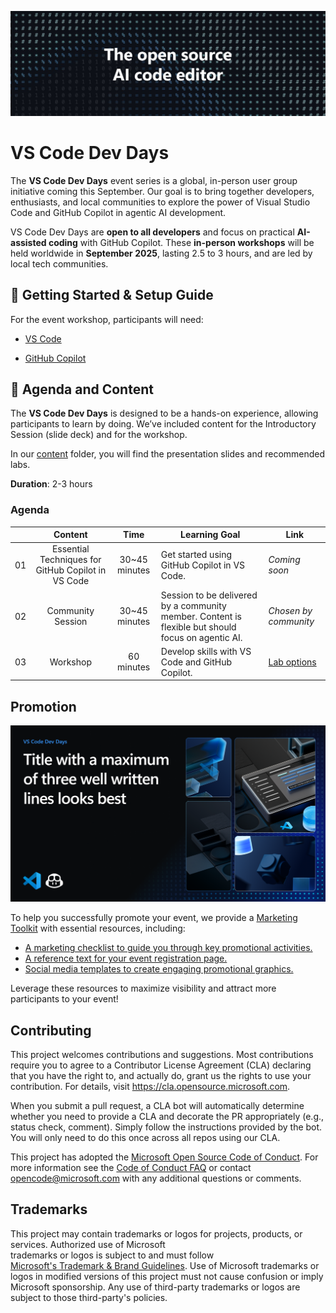 ![Dark background with symbols like #, *, %, and binary digits (0 and 1), featuring the central white text: "The open source AI code editor."](assets/the-oss-ai-code-editor.jpg)

# VS Code Dev Days 
 
The **VS Code Dev Days** event series is a global, in-person user group initiative coming this September. Our goal is to bring together developers, enthusiasts, and local communities to explore the power of Visual Studio Code and GitHub Copilot in agentic AI development. 
 
VS Code Dev Days are **open to all developers** and focus on practical **AI-assisted coding** with GitHub Copilot. These **in-person workshops** will be held worldwide in **September 2025**, lasting 2.5 to 3 hours, and are led by local tech communities.

## 🌱 Getting Started & Setup Guide 

For the event workshop, participants will need: 

- [VS Code](https://code.visualstudio.com/download) 

- [GitHub Copilot](https://github.com/features/copilot) 


## 📂 Agenda and Content 
 
The **VS Code Dev Days** is designed to be a hands-on experience, allowing participants to learn by doing. We’ve included content for the Introductory Session (slide deck) and for the workshop. 
 
In our [content](/content) folder, you will find the presentation slides and recommended labs.   

**Duration**: 2-3 hours  

### Agenda

|       |              Content             |                       Time                       |                     Learning Goal                 |                     Link                 |
| :---: | :------------------------------------: | :---------------------------------------------------------: | ----------------------------------------------------------- | ----------------------------------------------------------- |
| 01 | Essential Techniques for GitHub Copilot in VS Code | 30~45 minutes|  Get started using GitHub Copilot in VS Code.                    | *Coming soon* |
| 02 | Community Session | 30~45 minutes | Session to be delivered by a community member. Content is flexible but should focus on agentic AI. | *Chosen by community* |
| 03 | Workshop | 60 minutes | Develop skills with VS Code and GitHub Copilot. | [Lab options](/content) |

## Promotion 

![Promotional graphic for "VS Code Dev Days" featuring a sample title in large white font on the left and a grid of four abstract, tech-themed images on the right. Visual Studio Code and GitHub Copilot icons appear in the bottom left corner.](/assets/vscode-dev-days-template.png)

To help you successfully promote your event, we provide a [Marketing Toolkit](marketing) with essential resources, including: 
 
- [A marketing checklist to guide you through key promotional activities.](marketing/README.md)
- [A reference text for your event registration page.](marketing/registration-page-draft.md)
- [Social media templates to create engaging promotional graphics.](marketing/templates) 
 
Leverage these resources to maximize visibility and attract more participants to your event!  
 
 
## Contributing 
 
This project welcomes contributions and suggestions.  Most contributions require you to agree to a 
Contributor License Agreement (CLA) declaring that you have the right to, and actually do, grant us 
the rights to use your contribution. For details, visit https://cla.opensource.microsoft.com. 
 
When you submit a pull request, a CLA bot will automatically determine whether you need to provide 
a CLA and decorate the PR appropriately (e.g., status check, comment). Simply follow the instructions 
provided by the bot. You will only need to do this once across all repos using our CLA. 
 
This project has adopted the [Microsoft Open Source Code of Conduct](https://opensource.microsoft.com/codeofconduct/). 
For more information see the [Code of Conduct FAQ](https://opensource.microsoft.com/codeofconduct/faq/) or 
contact [opencode@microsoft.com](mailto:opencode@microsoft.com) with any additional questions or comments. 
 
## Trademarks 
 
This project may contain trademarks or logos for projects, products, or services. Authorized use of Microsoft  
trademarks or logos is subject to and must follow  
[Microsoft's Trademark & Brand Guidelines](https://www.microsoft.com/en-us/legal/intellectualproperty/trademarks/usage/general). 
Use of Microsoft trademarks or logos in modified versions of this project must not cause confusion or imply Microsoft sponsorship. 
Any use of third-party trademarks or logos are subject to those third-party's policies.